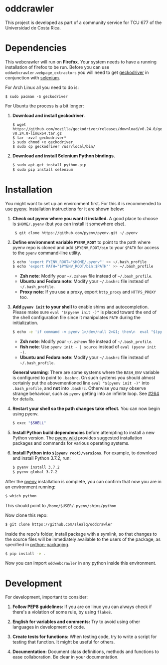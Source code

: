# oddcrawler
This project is developed as part of a community service for TCU 677 of the
Universidad de Costa Rica.

# Dependencies
This webcrawler will run on **Firefox**. Your system needs to have a running
installation of firefox to be run. Before you can use
`oddwebcrawler.webpage_extractors` you will need to get [geckodriver](https://github.com/mozilla/geckodriver) in conjunction with [selenium](https://github.com/SeleniumHQ/selenium).

For Arch Linux all you need to do is:
```ssh
$ sudo pacman -S geckodriver
```
For Ubuntu the process is a bit longer:
1. **Download and install geckodriver.**
   
   ```ssh
   $ wget https://github.com/mozilla/geckodriver/releases/download/v0.24.0/geckodriver-v0.24.0-linux64.tar.gz
   $ tar -xvzf geckodriver*
   $ sudo chmod +x geckodriver
   $ sudo cp geckodriver /usr/local/bin/
   ```

2. **Download and install Selenium Python bindings.** 

    ```sh
    $ sudo apt-get install python-pip
    $ sudo pip install selenium
    ```
# Installation
You might want to set up an environment first. For this it is recommended to
use [pyenv](https://github.com/pyenv/pyenv). Installation instructions for it are shown below:

1. **Check out pyenv where you want it installed.**
   A good place to choose is `$HOME/.pyenv` (but you can install it somewhere else).

        $ git clone https://github.com/pyenv/pyenv.git ~/.pyenv


2. **Define environment variable `PYENV_ROOT`** to point to the path where
   pyenv repo is cloned and add `$PYENV_ROOT/bin` to your `$PATH` for access
   to the `pyenv` command-line utility.

    ```sh
    $ echo 'export PYENV_ROOT="$HOME/.pyenv"' >> ~/.bash_profile
    $ echo 'export PATH="$PYENV_ROOT/bin:$PATH"' >> ~/.bash_profile
    ```
    - **Zsh note**: Modify your `~/.zshenv` file instead of `~/.bash_profile`.
    - **Ubuntu and Fedora note**: Modify your `~/.bashrc` file instead of `~/.bash_profile`.
    - **Proxy note**: If you use a proxy, export `http_proxy` and `HTTPS_PROXY` too.

3. **Add `pyenv init` to your shell** to enable shims and autocompletion.
   Please make sure `eval "$(pyenv init -)"` is placed toward the end of the shell
   configuration file since it manipulates `PATH` during the initialization.
    ```sh
    $ echo -e 'if command -v pyenv 1>/dev/null 2>&1; then\n  eval "$(pyenv init -)"\nfi' >> ~/.bash_profile
    ```
    - **Zsh note**: Modify your `~/.zshenv` file instead of `~/.bash_profile`.
    - **fish note**: Use `pyenv init - | source` instead of `eval (pyenv init -)`.
    - **Ubuntu and Fedora note**: Modify your `~/.bashrc` file instead of `~/.bash_profile`.

    **General warning**: There are some systems where the `BASH_ENV` variable is configured
    to point to `.bashrc`. On such systems you should almost certainly put the abovementioned line
    `eval "$(pyenv init -)"` into `.bash_profile`, and **not** into `.bashrc`. Otherwise you
    may observe strange behaviour, such as `pyenv` getting into an infinite loop.
    See [#264](https://github.com/pyenv/pyenv/issues/264) for details.

4. **Restart your shell so the path changes take effect.**
   You can now begin using pyenv.
    ```sh
    $ exec "$SHELL"
    ```

5. **Install Python build dependencies** before attempting to install a new Python version.  The
   [pyenv wiki](https://github.com/pyenv/pyenv/wiki) provides suggested installation packages
   and commands for various operating systems.
   
6. **Install Python into `$(pyenv root)/versions`.**
   For example, to download and install Python 3.7.2, run:
    ```sh
    $ pyenv install 3.7.2
    $ pyenv global 3.7.2
    ```
    
After the [pyenv](https://github.com/pyenv/pyenv) installation is complete, you can confirm that now you are in an environment running:

```sh
$ which python
```

This should point to `/home/$USER/.pyenv/shims/python`

Now clone this repo:

```sh
$ git clone https://github.com/slealq/oddcrawler
```

Inside the repo's folder, install package with a symlink, so that changes to the source
files will be inmediately available to the users of the package, as specified in
[python-packaging](https://python-packaging.readthedocs.io/en/latest/minimal.html).

```sh
$ pip install -e .
```

Now you can import `oddwebcrawler` in any python inside this environment.

# Development
For development, important to consider:

1. **Follow PEP8 guidelines:** If you are on linux you can always check if
there's a violation of some rule, by using `flake8`.

2. **English for variables and comments:** Try to avoid using other languages
in development of code.

3. **Create tests for functions:** When testing code, try to write a script for
testing that function. It might be useful for others.

4. **Documentation:** Document class definitions, methods and functions to
ease collaboration. Be clear in your documentation.
